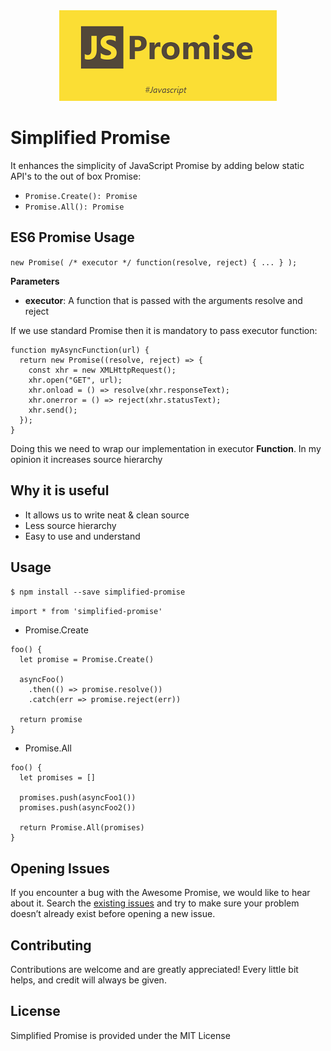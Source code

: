 
<center><img src="hero.png" /></center>

# Simplified Promise
It enhances the simplicity of JavaScript Promise by adding below static API's to the out of box Promise:

- `Promise.Create(): Promise`
- `Promise.All(): Promise`


## ES6 Promise Usage
`new Promise( /* executor */ function(resolve, reject) { ... } );`

**Parameters**
- __executor__: A function that is passed with the arguments resolve and reject


If we use standard Promise then it is mandatory to pass executor function:

~~~~
function myAsyncFunction(url) {
  return new Promise((resolve, reject) => {
    const xhr = new XMLHttpRequest();
    xhr.open("GET", url);
    xhr.onload = () => resolve(xhr.responseText);
    xhr.onerror = () => reject(xhr.statusText);
    xhr.send();
  });
}
~~~~

Doing this we need to wrap our implementation in executor **Function**. In my opinion it increases source hierarchy


## Why it is useful
- It allows us to write neat & clean source
- Less source hierarchy
- Easy to use and understand


## Usage
`$ npm install --save simplified-promise`

`import * from 'simplified-promise'`

- Promise.Create

~~~~
foo() {
  let promise = Promise.Create()

  asyncFoo()
    .then(() => promise.resolve())
    .catch(err => promise.reject(err))

  return promise
}
~~~~

- Promise.All

~~~~
foo() {
  let promises = []

  promises.push(asyncFoo1())
  promises.push(asyncFoo2())

  return Promise.All(promises)
}
~~~~


## Opening Issues
If you encounter a bug with the Awesome Promise, we would like to hear about it. Search the [existing issues](https://github.com/prscX/awesome-promise/issues) and try to make sure your problem doesn’t already exist before opening a new issue.

## Contributing
Contributions are welcome and are greatly appreciated! Every little bit helps, and credit will always be given.


## License
Simplified Promise is provided under the MIT License

